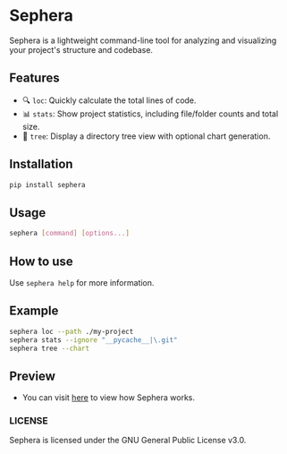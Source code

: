 # Sephera

Sephera is a lightweight command-line tool for analyzing and visualizing your project's structure and codebase.

## Features

- 🔍 `loc`: Quickly calculate the total lines of code.
- 📊 `stats`: Show project statistics, including file/folder counts and total size.
- 🌳 `tree`: Display a directory tree view with optional chart generation.

## Installation

```bash
pip install sephera
```

## Usage

```bash
sephera [command] [options...]
```
## How to use
Use `sephera help` for more information.

## Example

```bash
sephera loc --path ./my-project
sephera stats --ignore "__pycache__|\.git"
sephera tree --chart
```

## Preview
* You can visit [here](./preview) to view how Sephera works.

### LICENSE
Sephera is licensed under the GNU General Public License v3.0.
